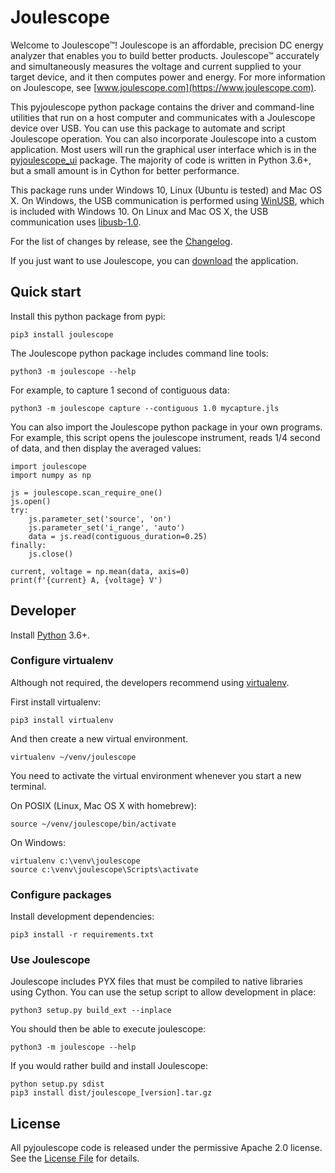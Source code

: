 
# Joulescope

Welcome to Joulescope™!  Joulescope is an affordable, precision DC energy 
analyzer that enables you to build better products. 
Joulescope™ accurately and simultaneously measures the voltage and current 
supplied to your target device, and it then computes power and energy. 
For more information on Joulescope, see 
[www.joulescope.com](https://www.joulescope.com).

This pyjoulescope python package contains the driver and command-line 
utilities that  run on a host computer and communicates with a Joulescope 
device over USB. You can use this package to automate and script Joulescope 
operation. You can also incorporate Joulescope into a custom application.
Most users will run the graphical user interface which is in the 
[pyjoulescope_ui](https://github.com/jetperch/pyjoulescope_ui) package. 
The majority of code is written in Python 3.6+, but a small amount is in 
Cython for better performance. 

This package runs under Windows 10, Linux (Ubuntu is tested) and Mac OS X.
On Windows, the USB communication is performed using 
[WinUSB](https://docs.microsoft.com/en-us/windows-hardware/drivers/usbcon/winusb),
which is included with Windows 10.
On Linux and Mac OS X, the USB communication uses 
[libusb-1.0](https://libusb.info/).

For the list of changes by release, see the [Changelog](CHANGELOG.md).

If you just want to use Joulescope, you can 
[download](https://www.joulescope.com/download) the application.


## Quick start

Install this python package from pypi:

    pip3 install joulescope

The Joulescope python package includes command line tools:

    python3 -m joulescope --help
    
For example, to capture 1 second of contiguous data:

    python3 -m joulescope capture --contiguous 1.0 mycapture.jls
    
You can also import the Joulescope python package in your own programs.
For example, this script opens the joulescope instrument, reads 1/4 second 
of data, and then display the averaged values:

    import joulescope
    import numpy as np

    js = joulescope.scan_require_one()
    js.open()
    try:
        js.parameter_set('source', 'on')
        js.parameter_set('i_range', 'auto')
        data = js.read(contiguous_duration=0.25)
    finally:
        js.close()

    current, voltage = np.mean(data, axis=0)
    print(f'{current} A, {voltage} V')


## Developer

Install [Python](https://www.python.org/) 3.6+. 


### Configure virtualenv

Although not required, the developers recommend using 
[virtualenv](https://virtualenv.pypa.io/en/latest/).

First install virtualenv:

    pip3 install virtualenv
    
And then create a new virtual environment.

    virtualenv ~/venv/joulescope

You need to activate the virtual environment whenever you start
a new terminal.
    
On POSIX (Linux, Mac OS X with homebrew):

    source ~/venv/joulescope/bin/activate
    
On Windows:

    virtualenv c:\venv\joulescope
    source c:\venv\joulescope\Scripts\activate

### Configure packages
    
Install development dependencies:

    pip3 install -r requirements.txt


### Use Joulescope
    
Joulescope includes PYX files that must be compiled to native libraries using
Cython. You can use the setup script to allow development in place:

    python3 setup.py build_ext --inplace
    
You should then be able to execute joulescope:

    python3 -m joulescope --help
    
If you would rather build and install Joulescope:

    python setup.py sdist
    pip3 install dist/joulescope_[version].tar.gz


## License

All pyjoulescope code is released under the permissive Apache 2.0 license.
See the [License File](LICENSE.txt) for details.
